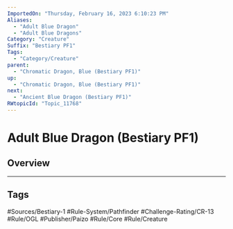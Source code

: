 ```yaml
---
ImportedOn: "Thursday, February 16, 2023 6:10:23 PM"
Aliases:
  - "Adult Blue Dragon"
  - "Adult Blue Dragons"
Category: "Creature"
Suffix: "Bestiary PF1"
Tags:
  - "Category/Creature"
parent:
  - "Chromatic Dragon, Blue (Bestiary PF1)"
up:
  - "Chromatic Dragon, Blue (Bestiary PF1)"
next:
  - "Ancient Blue Dragon (Bestiary PF1)"
RWtopicId: "Topic_11768"
---
```

# Adult Blue Dragon (Bestiary PF1)
## Overview

---
## Tags
#Sources/Bestiary-1 #Rule-System/Pathfinder #Challenge-Rating/CR-13 #Rule/OGL #Publisher/Paizo #Rule/Core #Rule/Creature

